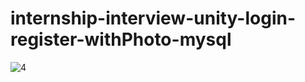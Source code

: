 # internship-interview-unity-login-register-withPhoto-mysql


![4](https://user-images.githubusercontent.com/118901793/211683425-274b88ab-8d20-4a49-8852-897704e3d68f.jpg|width=100)

